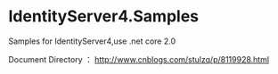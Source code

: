 # IdentityServer4.Samples
Samples for IdentityServer4,use .net core 2.0

Document Directory ： http://www.cnblogs.com/stulzq/p/8119928.html

